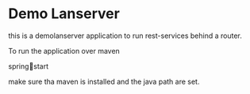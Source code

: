 
Demo Lanserver
============================================================

this is a demolanserver application to 
run rest-services behind a router.

To run the application over maven 

spring:boot:start

make sure tha maven is installed 
and the java path are set.

